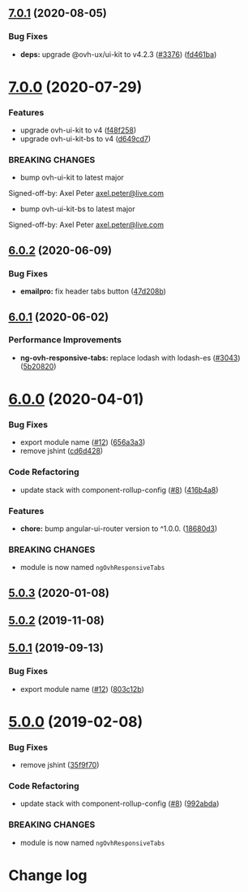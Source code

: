 ## [7.0.1](https://github.com/ovh/manager/compare/@ovh-ux/ng-ovh-responsive-tabs@7.0.0...@ovh-ux/ng-ovh-responsive-tabs@7.0.1) (2020-08-05)


### Bug Fixes

* **deps:** upgrade @ovh-ux/ui-kit to v4.2.3 ([#3376](https://github.com/ovh/manager/issues/3376)) ([fd461ba](https://github.com/ovh/manager/commit/fd461ba26ce7d77328c6951594e3c49ffee51b19))



# [7.0.0](https://github.com/ovh/manager/compare/@ovh-ux/ng-ovh-responsive-tabs@6.0.2...@ovh-ux/ng-ovh-responsive-tabs@7.0.0) (2020-07-29)


### Features

* upgrade ovh-ui-kit to v4 ([f48f258](https://github.com/ovh/manager/commit/f48f2587c367b06939c452428c5783c2fb1c1b8d))
* upgrade ovh-ui-kit-bs to v4 ([d649cd7](https://github.com/ovh/manager/commit/d649cd7d566ac39d172b2e36625fde83bd99c9f5))


### BREAKING CHANGES

* bump ovh-ui-kit to latest major

Signed-off-by: Axel Peter <axel.peter@live.com>
* bump ovh-ui-kit-bs to latest major

Signed-off-by: Axel Peter <axel.peter@live.com>



## [6.0.2](https://github.com/ovh/manager/compare/@ovh-ux/ng-ovh-responsive-tabs@6.0.1...@ovh-ux/ng-ovh-responsive-tabs@6.0.2) (2020-06-09)


### Bug Fixes

* **emailpro:** fix header tabs button ([47d208b](https://github.com/ovh/manager/commit/47d208b44dcad2fedab44b6771d4da79a80dbfc9))



## [6.0.1](https://github.com/ovh/manager/compare/@ovh-ux/ng-ovh-responsive-tabs@6.0.0...@ovh-ux/ng-ovh-responsive-tabs@6.0.1) (2020-06-02)


### Performance Improvements

* **ng-ovh-responsive-tabs:** replace lodash with lodash-es ([#3043](https://github.com/ovh/manager/issues/3043)) ([5b20820](https://github.com/ovh/manager/commit/5b208201a9bf0628187e3df5e8c3c3376d4b2e87))



# [6.0.0](https://github.com/ovh/manager/compare/@ovh-ux/ng-ovh-responsive-tabs@5.0.3...@ovh-ux/ng-ovh-responsive-tabs@6.0.0) (2020-04-01)


### Bug Fixes

* export module name ([#12](https://github.com/ovh/manager/issues/12)) ([656a3a3](https://github.com/ovh/manager/commit/656a3a3879cdee09315960f3e8a60250d0228ab1))
* remove jshint ([cd6d428](https://github.com/ovh/manager/commit/cd6d4281ce540cd30a8f55125e06d55499ec57d0))


### Code Refactoring

* update stack with component-rollup-config ([#8](https://github.com/ovh/manager/issues/8)) ([416b4a8](https://github.com/ovh/manager/commit/416b4a80ffc667ba522c9e2a1fd104fe39ce2a0c))


### Features

* **chore:** bump angular-ui-router version to ^1.0.0. ([18680d3](https://github.com/ovh/manager/commit/18680d37da9591a6e720672d1533e58acf3fb80a))


### BREAKING CHANGES

* module is now named `ngOvhResponsiveTabs`



## [5.0.3](https://github.com/ovh-ux/ng-ovh-responsive-tabs/compare/v5.0.2...v5.0.3) (2020-01-08)



## [5.0.2](https://github.com/ovh-ux/ng-ovh-responsive-tabs/compare/v5.0.1...v5.0.2) (2019-11-08)



## [5.0.1](https://github.com/ovh-ux/ng-ovh-responsive-tabs/compare/v5.0.0...v5.0.1) (2019-09-13)


### Bug Fixes

* export module name ([#12](https://github.com/ovh-ux/ng-ovh-responsive-tabs/issues/12)) ([803c12b](https://github.com/ovh-ux/ng-ovh-responsive-tabs/commit/803c12b))



# [5.0.0](https://github.com/ovh-ux/ng-ovh-responsive-tabs/compare/v4.0.0...v5.0.0) (2019-02-08)


### Bug Fixes

* remove jshint ([35f9f70](https://github.com/ovh-ux/ng-ovh-responsive-tabs/commit/35f9f70))


### Code Refactoring

* update stack with component-rollup-config ([#8](https://github.com/ovh-ux/ng-ovh-responsive-tabs/issues/8)) ([992abda](https://github.com/ovh-ux/ng-ovh-responsive-tabs/commit/992abda))


### BREAKING CHANGES

* module is now named `ngOvhResponsiveTabs`



# Change log

